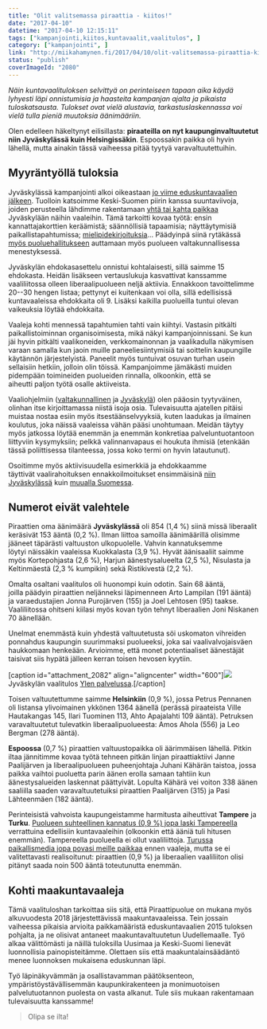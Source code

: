 ```yaml
---
title: "Olit valitsemassa piraattia - kiitos!"
date: "2017-04-10"
datetime: "2017-04-10 12:15:11"
tags: ["kampanjointi,kiitos,kuntavaalit,vaalitulos", ]
category: ["kampanjointi", ]
link: "http://miikahamynen.fi/2017/04/10/olit-valitsemassa-piraattia-kiitos/"
status: "publish"
coverImageId: "2080"
---
```


_Näin kuntavaalituloksen selvittyä on perinteiseen tapaan aika käydä lyhyesti läpi onnistumisia ja haasteita kampanjan ajalta ja pikaista tuloskatsausta. Tulokset ovat vielä alustavia, tarkastuslaskennassa voi vielä tulla pieniä muutoksia äänimääriin._

Olen edelleen häkeltynyt eilisillasta: **piraateilla on nyt kaupunginvaltuutetut niin Jyväskylässä kuin Helsingissäkin**. Espoossakin paikka oli hyvin lähellä, mutta ainakin tässä vaiheessa pitää tyytyä varavaltuutettuihin.

## Myyräntyöllä tuloksia

Jyväskylässä kampanjointi alkoi oikeastaan [jo viime eduskuntavaalien jälkeen](http://miikahamynen.fi/2015/04/20/aanestit-jalleen-piraattia-kiitos/). Tuolloin katsoimme Keski-Suomen piirin kanssa suuntaviivoja, joiden perusteella lähdimme rakentamaan [yhtä tai kahta paikkaa](https://keskustelut.piraattipuolue.fi/keski-suomi/2017/02/28/piraateille-15-ehdokasta-jyvaskylaan/) Jyväskylään näihin vaaleihin. Tämä tarkoitti kovaa työtä: ensin kannattajakorttien keräämistä; säännöllisiä tapaamisia; näyttäytymisiä paikallistapahtumissa; [mielipidekirjoituksia](/category/aktivismi/mielipidekirjoitukset/)... Päädyinpä siinä rytäkässä [myös puoluehallitukseen](https://keskustelut.piraattipuolue.fi/keski-suomi/2016/06/11/piraattipuolueen-puheenjohtajaksi-jyvaskylalainen-jonna-purojarvi/) auttamaan myös puolueen valtakunnallisessa menestyksessä.

Jyväskylän ehdokasasettelu onnistui kohtalaisesti, sillä saimme 15 ehdokasta. Heidän lisäkseen vertauslukuja kasvattivat kanssamme vaaliliitossa olleen liberaalipuolueen neljä aktiivia. Ennakkoon tavoittelimme 20--30 hengen listaa; pettynyt ei kuitenkaan voi olla, sillä edellisissä kuntavaaleissa ehdokkaita oli 9. Lisäksi kaikilla puolueilla tuntui olevan vaikeuksia löytää ehdokkaita.

Vaaleja kohti mennessä tapahtumien tahti vain kiihtyi. Vastasin pitkälti paikallistoiminnan organisoimisesta, mikä näkyi kampanjoinnissani. Se kun jäi hyvin pitkälti vaalikoneiden, verkkomainonnan ja vaalikadulla näkymisen varaan samalla kun jaoin muille paneeliesiintymisiä tai soittelin kaupungille käytännön järjestelyistä. Paneelit myös tuntuivat osuvan turhan usein sellaisiin hetkiin, jolloin olin töissä. Kampanjoimme jämäkästi muiden pidempään toimineiden puolueiden rinnalla, olkoonkin, että se aiheutti paljon työtä osalle aktiiveista.

Vaaliohjelmiin ([valtakunnallinen](http://arkisto.piraattipuolue.fi/asiakirjat/vaaliohjelma_kuntavaalit_2017.pdf) ja [Jyväskylä](http://arkisto.piraattipuolue.fi/piirit/keski-suomi/kuntavaalit_2017/vaaliohjelma_kuntavaalit_2017_jyvaskyla.pdf)) olen pääosin tyytyväinen, olinhan itse kirjoittamassa niistä isoja osia. Tulevaisuutta ajatellen pitäisi muistaa nostaa esiin myös itsestäänselvyyksiä, kuten laadukas ja ilmainen koulutus, joka näissä vaaleissa vähän pääsi unohtumaan. Meidän täytyy myös jatkossa löytää enemmän ja enemmän konkretiaa palveluntuotantoon liittyviin kysymyksiin; pelkkä valinnanvapaus ei houkuta ihmisiä (etenkään tässä poliittisessa tilanteessa, jossa koko termi on hyvin latautunut).

Osoitimme myös aktiivisuudella esimerkkiä ja ehdokkaamme täyttivät vaalirahoituksen ennakkoilmoitukset ensimmäisinä [niin Jyväskylässä](https://keskustelut.piraattipuolue.fi/keski-suomi/2017/03/17/kaikki-piraattiehdokkaat-tehneet-vaalirahoituksen-ennakkoilmoitukset-jyvaskylassa/) kuin [muualla Suomessa](https://piraattipuolue.fi/2017/03/24/kaikki-piraattipuolueen-ehdokkaat-ovat-tayttaneet-vaalirahoituksen-ennakkoilmoituksen/).

## Numerot eivät valehtele

Piraattien oma äänimäärä **Jyväskylässä** oli 854 (1,4 %) siinä missä liberaalit keräsivät 153 ääntä (0,2 %). Ilman liittoa samoilla äänimäärillä olisimme jääneet täpärästi valtuuston ulkopuolelle. Vahvin kannatuksemme löytyi näissäkin vaaleissa Kuokkalasta (3,9 %). Hyvät äänisaaliit saimme myös Kortepohjasta (2,6 %), Harjun äänestysalueelta (2,5 %), Nisulasta ja Keltinmäestä (2,3 % kumpikin) sekä Ristikivestä (2,2 %).

Omalta osaltani vaalitulos oli huonompi kuin odotin. Sain 68 ääntä, joilla päädyin piraattien neljänneksi läpimenneen Arto Lampilan (191 ääntä) ja varaedustajien Jonna Purojärven (155) ja Joel Lehtosen (95) taakse. Vaaliliitossa ohitseni kiilasi myös kovan työn tehnyt liberaalien Joni Niskanen 70 äänellään.

Unelmat enemmästä kuin yhdestä valtuutetusta söi uskomaton vihreiden ponnahdus kaupungin suurimmaksi puolueeksi, joka sai vaalivalvojaisväen haukkomaan henkeään. Arvioimme, että monet potentiaaliset äänestäjät taisivat siis hypätä jälleen kerran toisen hevosen kyytiin.

\[caption id="attachment\_2082" align="aligncenter" width="600"\][![](http://miikahamynen.fi/wp-content/uploads/2017/04/Kuvakaappaus-2017-04-10-143741.png)](http://miikahamynen.fi/wp-content/uploads/2017/04/Kuvakaappaus-2017-04-10-143741.png) Jyväskylän vaalitulos [Ylen palvelussa](https://vaalit.yle.fi/tulospalvelu/kv2017/vaalipiiri/11/kunta/179).\[/caption\]

Toisen valtuutettumme saimme **Helsinkiin** (0,9 %), jossa Petrus Pennanen oli listansa ylivoimainen ykkönen 1364 äänellä (perässä piraateista Ville Hautakangas 145, Ilari Tuominen 113, Ahto Apajalahti 109 ääntä). Petruksen varavaltuutetut tulevatkin liberaalipuolueesta: Amos Ahola (556) ja Leo Bergman (278 ääntä).

**Espoossa** (0,7 %) piraattien valtuustopaikka oli äärimmäisen lähellä. Pitkin iltaa jännitimme kovaa työtä tehneen pitkän linjan piraattiaktiivi Janne Paalijärven ja liberaalipuolueen puheenjohtaja Juhani Kähärän taistoa, jossa paikka vaihtoi puoluetta parin äänen erolla samaan tahtiin kun äänestysalueiden laskennat päättyivät. Lopulta Kähärä vei voiton 338 äänen saaliilla saaden varavaltuutetuiksi piraattien Paalijärven (315) ja Pasi Lähteenmäen (182 ääntä).

Perinteisistä vahvoista kaupungeistamme harmitusta aiheuttivat **Tampere** ja **Turku**. [Puolueen suhteellinen kannatus (0,9 %) jopa laski Tampereella](http://www.tiinamalinen.fi/tyo-alkaa-kantaa-hedelmaa/) verrattuina edellisiin kuntavaaleihin (olkoonkin että ääniä tuli hitusen enemmän). Tampereella puolueella ei ollut vaaliliittoja. [Turussa paikallismedia jopa povasi meille paikkaa](http://varsinais-suomi.piraattipuolue.fi/2017/04/06/kuntavaalipaiva-lahestyy-valtuustoon-nousemista-jannitetaan-turussa/) ennen vaaleja, mutta se ei valitettavasti realisoitunut: piraattien (0,9 %) ja liberaalien vaaliliiton olisi pitänyt saada noin 500 ääntä toteutunutta enemmän.

## Kohti maakuntavaaleja

Tämä vaalituloshan tarkoittaa siis sitä, että Piraattipuolue on mukana myös alkuvuodesta 2018 järjestettävissä maakuntavaaleissa. Tein jossain vaiheessa pikaisia arvioita paikkamääristä eduskuntavaalien 2015 tuloksen pohjalta, ja ne olisivat antaneet maakuntavaltuutetun Uudellemaalle. Työ alkaa välittömästi ja näillä tuloksilla Uusimaa ja Keski-Suomi lienevät luonnollisia painopisteitämme. Olettaen siis että maakuntalainsäädäntö menee luonnoksen mukaisena eduskunnan läpi.

Työ läpinäkyvämmän ja osallistavamman päätöksenteon, ympäristöystävällisemmän kaupunkirakenteen ja monimuotoisen palvelutuotannon puolesta on vasta alkanut. Tule siis mukaan rakentamaan tulevaisuutta kanssamme!

> Olipa se ilta!

